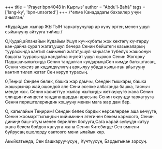 +++
title = 'Prayer bpn4048 in Кыргыз'
author = "Abdu'l-Bahá"
tags = ['lang-ky', 'bpn-unsorted']
+++
/*елме Канададагы бахаилер учун ачылган/

*Кудайдын жыпар ЖЫТЫН таркатуучулар ар күнү эртең менен ушул сыйынууну айтууга тийиш./

О,Кудай,айланайын Кудайым!Ушул куч-кубаты жок көктөгү күчтөрдү кан-дайча сурап жатат,ушул бечера Сенин бейштеги казыналарың туурасында кантип сыйынып жатат,ушул чаңкаган түбөлүк жашоонун башаты туурасында кандайча эңсейт ушул сыркоо Сенин Жогорку Падышачылыгыңда Сенин тандалган кулдарыңаСен кимди багыштасаң, Сенин чексиз ак көдүлдүүлүгүң аркылуу убада кылынган айыгууну кантип тилеп жатат Сен көруп турасың.

0,Теңир! Сенден бөлөк, башка жар дамчы, Сенден тышкары, башка жашырынар жай,ошондой эле Сени эсепке албаганда башка, таяныч менде жок. Сенин касиеттүү жыпар жытыңды жеткирүүгө жана Сенин элиңдин ичиндеги тандагандардын арасына Сенин окууңду таркатууга Сенин периштелериңдин кошууну менен мага жар дам бер.

О, кагылайын Теңирим! Сенден бөлөк бардык нерселерден аша көчүүгө, Сенин жоомарттыгыңдын кийиминин этегинен бекем кармоого, Сенин диниңе баш-отум менен берилген болууга,Сага карай сүйүүдө катуу жана бекем бойдон калууга жана Сенин Китебиңде Сен эмнени буйрусаң ошолорду сактоого мени ылайык көр.

Акыйкатында, Сен башкаруучусуң , Күчтүүсүң, Бардыгынан зорсуң.
